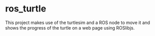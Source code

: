 # ros_turtle
This project makes use of the turtlesim and a ROS node to move it and shows the progress of the turtle on a web page using ROSlibjs.
